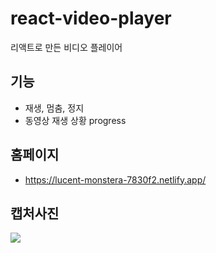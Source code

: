# react-video-player
리액트로 만든 비디오 플레이어
## 기능
- 재생, 멈춤, 정지
- 동영상 재생 상황 progress
## 홈페이지
- https://lucent-monstera-7830f2.netlify.app/
## 캡처사진
<Img src="https://github.com/YOUNGEUN100/react-video-player/assets/121986519/72f744a3-f15b-47e2-b29a-96696495f15e" />
